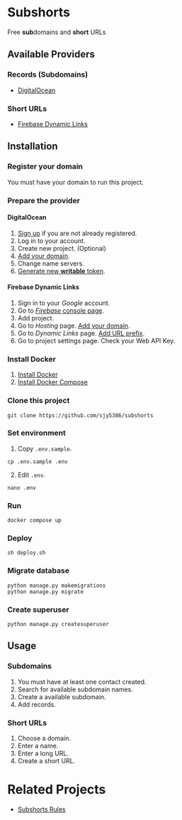 # Subshorts

Free **sub**domains and **short** URLs

## Available Providers

### Records (Subdomains)

* [DigitalOcean](https://docs.digitalocean.com/products/networking/dns/)

### Short URLs

* [Firebase Dynamic Links](https://firebase.google.com/products/dynamic-links)

## Installation

### Register your domain

You must have your domain to run this project.

### Prepare the provider

#### DigitalOcean

1. [Sign up](https://m.do.co/c/d31ac39bdd48) if you are not already registered.
2. Log in to your account.
3. Create new project. (Optional)
4. [Add your domain](https://docs.digitalocean.com/products/networking/dns/how-to/add-domains/).
5. Change name servers.
6. [Generate new **writable** token](https://docs.digitalocean.com/reference/api/create-personal-access-token/).

#### Firebase Dynamic Links

1. Sign in to your *Google* account.
2. Go to [*Firebase* console page](https://console.firebase.google.com/).
3. Add project.
4. Go to *Hosting* page. [Add your domain](https://firebase.google.com/docs/hosting/custom-domain).
5. Go to *Dynamic Links* page. [Add URL prefix](https://firebase.google.com/docs/dynamic-links/custom-domains).
6. Go to project settings page. Check your Web API Key.

### Install Docker

1. [Install Docker](https://docs.docker.com/engine/install/)
2. [Install Docker Compose](https://docs.docker.com/compose/install/)

### Clone this project

```shell
git clone https://github.com/sjy5386/subshorts
```

### Set environment

1. Copy `.env.sample`.

```shell
cp .env.sample .env
```

2. Edit `.env`.

```shell
nano .env
```

### Run

```shell
docker compose up
```

### Deploy

```shell
sh deploy.sh
```

### Migrate database

```shell
python manage.py makemigrations
python manage.py migrate
```

### Create superuser

```shell
python manage.py createsuperuser
```

## Usage

### Subdomains

1. You must have at least one contact created.
2. Search for available subdomain names.
3. Create a available subdomain.
4. Add records.

### Short URLs

1. Choose a domain.
2. Enter a name.
3. Enter a long URL.
4. Create a short URL.

# Related Projects

* [Subshorts Rules](https://github.com/subshorts/subshorts-rules)
